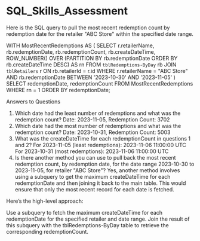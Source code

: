 # SQL_Skills_Assessment

Here is the SQL query to pull the most recent redemption count by redemption date for the retailer "ABC Store" within the specified date range.

WITH MostRecentRedemptions AS (
  SELECT
    r.retailerName,
    rb.redemptionDate,
    rb.redemptionCount,
    rb.createDateTime,
    ROW_NUMBER() OVER (PARTITION BY rb.redemptionDate ORDER BY rb.createDateTime DESC) AS rn
  FROM
    `tblRedemptions-ByDay` rb
  JOIN
    `tblRetailers` r
  ON
    rb.retailerId = r.id
  WHERE
    r.retailerName = "ABC Store"
    AND rb.redemptionDate BETWEEN '2023-10-30' AND '2023-11-05'
)
SELECT
  redemptionDate,
  redemptionCount
FROM
  MostRecentRedemptions
WHERE
  rn = 1
ORDER BY
  redemptionDate;

Answers to Questions  

1. Which date had the least number of redemptions and what was the redemption count?
   Date: 2023-11-05, Redemption Count: 3702
3. Which date had the most number of redemptions and what was the redemption count?
   Date: 2023-10-31, Redemption Count: 5003
4. What was the createDateTime for each redemptionCount in questions 1 and 2?
   For 2023-11-05 (least redemptions): 2023-11-06 11:00:00 UTC
   For 2023-10-31 (most redemptions): 2023-11-06 11:00:00 UTC
5. Is there another method you can use to pull back the most recent redemption count, by redemption date, for the date range 2023-10-30 to 2023-11-05, for retailer "ABC Store"?
   Yes, another method involves using a subquery to get the maximum createDateTime for each redemptionDate and then joining it back to the main table. This would ensure that only the most recent record for each date is fetched.

Here’s the high-level approach:

Use a subquery to fetch the maximum createDateTime for each redemptionDate for the specified retailer and date range.
Join the result of this subquery with the tblRedemptions-ByDay table to retrieve the corresponding redemptionCount.
